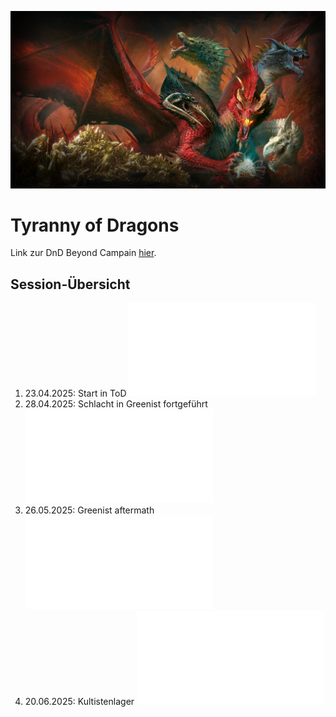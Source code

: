 ![TyrannyOfDragons](Bilder/tod_alduin_1080p.png)

# Tyranny of Dragons

Link zur DnD Beyond Campain [hier](https://www.dndbeyond.com/campaigns/6524535).

## Session-Übersicht

1. 23.04.2025: Start in ToD ![Link](Sessions/01_23-04-25.md)
2. 28.04.2025: Schlacht in Greenist fortgeführt ![Link](Sessions/02_28-04-25.md)
3. 26.05.2025: Greenist aftermath ![Link](Sessions/03_26-05-25.md)
4. 20.06.2025: Kultistenlager ![Link](Sessions/04_20-06-25.md)
